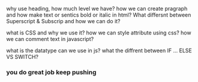 why use heading, how much level we have?
how we can create pragraph and how make text or sentics bold or italic in html?
What differsnt between Superscript & Subscrip and how we can do it?

what is CSS and why we use it?
how we can style attribute using css?
 how we can comment text in javascript?
 
 what is the datatype can we use in js?
 what the diffrent between IF ... ELSE VS SWITCH?
 
  ###  you do great job keep pushing 
